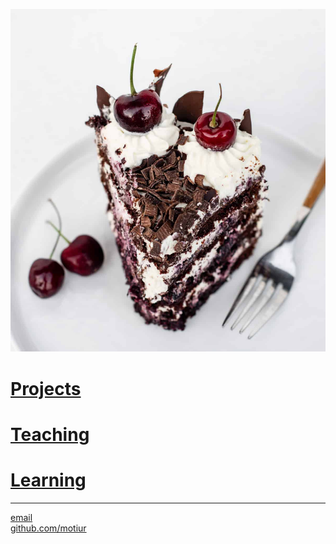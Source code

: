 ![Cake](/cake.jpg)
# [Projects](/projects)   
# [Teaching](/teaching)   
# [Learning](/learning)

* * *

[email](mailto:motiur.rahamn0@gmail.com)   
[github.com/motiur](https://github.com/motiur)
